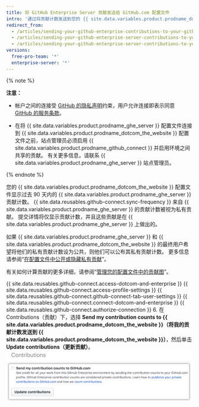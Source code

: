 ```yaml
---
title: 将 GitHub Enterprise Server 贡献发送给 GitHub.com 配置文件
intro: '通过将贡献计数发送到您的 {{ site.data.variables.product.prodname_dotcom_the_website }} 配置文件，可在 {{ site.data.variables.product.prodname_ghe_server }} 上突出显示您的作品。'
redirect_from:
  - /articles/sending-your-github-enterprise-contributions-to-your-github-com-profile/
  - /articles/sending-your-github-enterprise-server-contributions-to-your-github-com-profile
  - /articles/sending-your-github-enterprise-server-contributions-to-your-githubcom-profile
versions:
  free-pro-team: '*'
  enterprise-server: '*'
---
```


{% note %}

**注意：**
- 帐户之间的连接受 <a href="/articles/github-privacy-statement/" class="dotcom-only">GitHub 的隐私声明</a>约束，用户允许连接即表示同意 <a href="/articles/github-terms-of-service/" class="dotcom-only">GitHub 的服务条款</a>。

- 在将 {{ site.data.variables.product.prodname_ghe_server }} 配置文件连接到 {{ site.data.variables.product.prodname_dotcom_the_website }} 配置文件之前，站点管理员必须启用 {{ site.data.variables.product.prodname_github_connect }} 并启用环境之间共享的贡献。 有关更多信息，请联系 {{ site.data.variables.product.prodname_ghe_server }} 站点管理员。

{% endnote %}

您的 {{ site.data.variables.product.prodname_dotcom_the_website }} 配置文件显示过去 90 天内的 {{ site.data.variables.product.prodname_ghe_server }} 贡献计数。 {{ site.data.reusables.github-connect.sync-frequency }} 来自 {{ site.data.variables.product.prodname_ghe_server }} 的贡献计数被视为私有贡献。 提交详情将仅显示贡献计数，并且这些贡献是在 {{ site.data.variables.product.prodname_ghe_server }} 上做出的。

如果 {{ site.data.variables.product.prodname_ghe_server }} 和 {{ site.data.variables.product.prodname_dotcom_the_website }} 的最终用户希望将他们的私有贡献计数设为公共，则他们可以公布其私有贡献计数。 更多信息请参阅“[在配置文件中公开或隐藏私有贡献](/articles/publicizing-or-hiding-your-private-contributions-on-your-profile/)”。

有关如何计算贡献的更多详细，请参阅“[管理您的配置文件中的贡献图](/articles/managing-contribution-graphs-on-your-profile/)”。

{{ site.data.reusables.github-connect.access-dotcom-and-enterprise }}
{{ site.data.reusables.github-connect.access-profile-settings }}
{{ site.data.reusables.github-connect.github-connect-tab-user-settings }}
{{ site.data.reusables.github-connect.connect-dotcom-and-enterprise }}
{{ site.data.reusables.github-connect.authorize-connection }}
6. 在 Contributions（贡献）下，选择 **Send my contribution counts to {{ site.data.variables.product.prodname_dotcom_the_website }}（将我的贡献计数发送到 {{ site.data.variables.product.prodname_dotcom_the_website }}）**，然后单击 **Update contributions（更新贡献）**。 ![发送贡献复选框和更新贡献按钮](/assets/images/help/settings/send-and-update-contributions.png)
